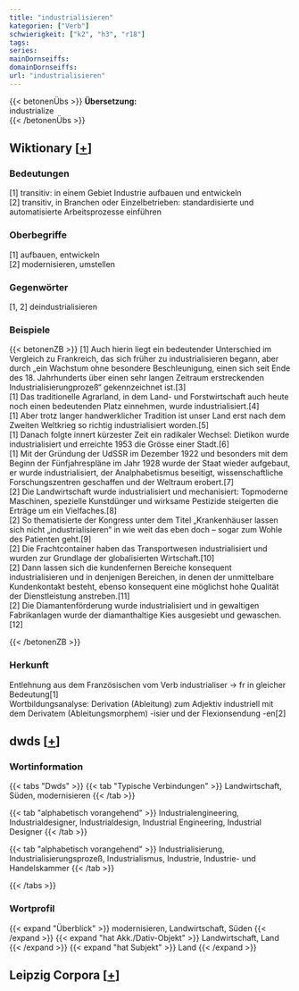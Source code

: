 ```yaml
---
title: "industrialisieren"
kategorien: ["Verb"]
schwierigkeit: ["k2", "h3", "r18"]
tags:
series:
mainDornseiffs:
domainDornseiffs:
url: "industrialisieren"
---
```


{{< betonenÜbs >}}
**Übersetzung:**  
industrialize  
{{< /betonenÜbs >}}

## Wiktionary [[+](https://de.wiktionary.org/wiki/industrialisieren)]

### Bedeutungen
[1] transitiv: in einem Gebiet Industrie aufbauen und entwickeln  
[2] transitiv, in Branchen oder Einzelbetrieben: standardisierte und automatisierte Arbeitsprozesse einführen  

### Oberbegriffe
[1] aufbauen, entwickeln  
[2] modernisieren, umstellen  

### Gegenwörter
[1, 2] deindustrialisieren  

### Beispiele
{{< betonenZB >}}
[1] Auch hierin liegt ein bedeutender Unterschied im Vergleich zu Frankreich, das sich früher zu industrialisieren begann, aber durch „ein Wachstum ohne besondere Beschleunigung, einen sich seit Ende des 18. Jahrhunderts über einen sehr langen Zeitraum erstreckenden Industrialisierungprozeß“ gekennzeichnet ist.[3]  
[1] Das traditionelle Agrarland, in dem Land- und Forstwirtschaft auch heute noch einen bedeutenden Platz einnehmen, wurde industrialisiert.[4]  
[1] Aber trotz langer handwerklicher Tradition ist unser Land erst nach dem Zweiten Weltkrieg so richtig industrialisiert worden.[5]  
[1] Danach folgte innert kürzester Zeit ein radikaler Wechsel: Dietikon wurde industrialisiert und erreichte 1953 die Grösse einer Stadt.[6]  
[1] Mit der Gründung der UdSSR im Dezember 1922 und besonders mit dem Beginn der Fünfjahrespläne im Jahr 1928 wurde der Staat wieder aufgebaut, er wurde industrialisiert, der Analphabetismus beseitigt, wissenschaftliche Forschungszentren geschaffen und der Weltraum erobert.[7]  
[2] Die Landwirtschaft wurde industrialisiert und mechanisiert: Topmoderne Maschinen, spezielle Kunstdünger und wirksame Pestizide steigerten die Erträge um ein Vielfaches.[8]  
[2] So thematisierte der Kongress unter dem Titel „Krankenhäuser lassen sich nicht „industrialisieren“ in wie weit das eben doch – sogar zum Wohle des Patienten geht.[9]  
[2] Die Frachtcontainer haben das Transportwesen industrialisiert und wurden zur Grundlage der globalisierten Wirtschaft.[10]  
[2] Dann lassen sich die kundenfernen Bereiche konsequent industrialisieren und in denjenigen Bereichen, in denen der unmittelbare Kundenkontakt besteht, ebenso konsequent eine möglichst hohe Qualität der Dienstleistung anstreben.[11]  
[2] Die Diamantenförderung wurde industrialisiert und in gewaltigen Fabrikanlagen wurde der diamanthaltige Kies ausgesiebt und gewaschen.[12]  

{{< /betonenZB >}}
### Herkunft
Entlehnung aus dem Französischen vom Verb industrialiser → fr in gleicher Bedeutung[1]  
Wortbildungsanalyse: Derivation (Ableitung) zum Adjektiv industriell mit dem Derivatem (Ableitungsmorphem) -isier und der Flexionsendung -en[2]  



## dwds [[+](https://www.dwds.de/wb/industrialisieren)]

### Wortinformation
{{< tabs "Dwds" >}}
{{< tab "Typische Verbindungen" >}}
Landwirtschaft, Süden, modernisieren
{{< /tab >}}

{{< tab "alphabetisch vorangehend" >}}
Industrialengineering, Industrialdesigner, Industrialdesign, Industrial Engineering, Industrial Designer
{{< /tab >}}

{{< tab "alphabetisch vorangehend" >}}
Industrialisierung, Industrialisierungsprozeß, Industrialismus, Industrie, Industrie- und Handelskammer
{{< /tab >}}

{{< /tabs >}}

### Wortprofil
{{< expand "Überblick" >}} modernisieren, Landwirtschaft, Süden {{< /expand >}}
{{< expand "hat Akk./Dativ-Objekt" >}} Landwirtschaft, Land {{< /expand >}}
{{< expand "hat Subjekt" >}} Land {{< /expand >}}

## Leipzig Corpora [[+](https://corpora.uni-leipzig.de/en/res?word=industrialisieren&corpusId=deu_newscrawl-public_2018)]


